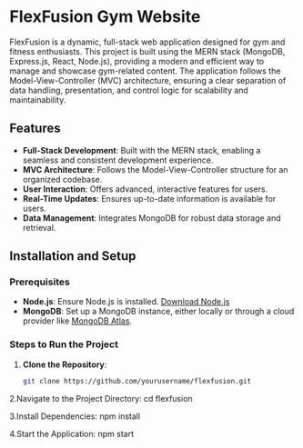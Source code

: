 # FlexFusion Gym Website

FlexFusion is a dynamic, full-stack web application designed for gym and fitness enthusiasts. This project is built using the MERN stack (MongoDB, Express.js, React, Node.js), providing a modern and efficient way to manage and showcase gym-related content. The application follows the Model-View-Controller (MVC) architecture, ensuring a clear separation of data handling, presentation, and control logic for scalability and maintainability.

## Features

- **Full-Stack Development**: Built with the MERN stack, enabling a seamless and consistent development experience.
- **MVC Architecture**: Follows the Model-View-Controller structure for an organized codebase.
- **User Interaction**: Offers advanced, interactive features for users.
- **Real-Time Updates**: Ensures up-to-date information is available for users.
- **Data Management**: Integrates MongoDB for robust data storage and retrieval.

## Installation and Setup

### Prerequisites

- **Node.js**: Ensure Node.js is installed. [Download Node.js](https://nodejs.org/)
- **MongoDB**: Set up a MongoDB instance, either locally or through a cloud provider like [MongoDB Atlas](https://www.mongodb.com/atlas/database).

### Steps to Run the Project

1. **Clone the Repository**:
   ```bash
   git clone https://github.com/yourusername/flexfusion.git

2.Navigate to the Project Directory:
cd flexfusion

3.Install Dependencies:
npm install

4.Start the Application:
npm start
